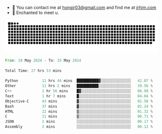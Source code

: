 - 📧 You can contact me at hongjr03@gmail.com and find me at [jrhim.com](https://jrhim.com/)
- 💜 Enchanted to meet u.

![snake_animation](https://raw.githubusercontent.com/hongjr03/hongjr03/output/github-contribution-grid-snake.svg)

<!--START_SECTION:waka-->

```rust
From: 18 May 2024 - To: 25 May 2024

Total Time: 27 hrs 53 mins

Python           11 hrs 44 mins  ██████████▓░░░░░░░░░░░░░░   42.07 %
Other            11 hrs 2 mins   ██████████░░░░░░░░░░░░░░░   39.56 %
C++              1 hr 56 mins    █▓░░░░░░░░░░░░░░░░░░░░░░░   06.98 %
Text             1 hr 7 mins     █░░░░░░░░░░░░░░░░░░░░░░░░   04.04 %
Objective-C      43 mins         ▓░░░░░░░░░░░░░░░░░░░░░░░░   02.58 %
Bash             37 mins         ▓░░░░░░░░░░░░░░░░░░░░░░░░   02.24 %
HTML             22 mins         ▒░░░░░░░░░░░░░░░░░░░░░░░░   01.32 %
C                11 mins         ▒░░░░░░░░░░░░░░░░░░░░░░░░   00.71 %
JSON             2 mins          ░░░░░░░░░░░░░░░░░░░░░░░░░   00.17 %
Assembly         2 mins          ░░░░░░░░░░░░░░░░░░░░░░░░░   00.12 %
```

<!--END_SECTION:waka-->
